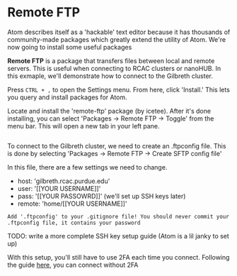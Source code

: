 # Remote FTP
Atom describes itself as a 'hackable' text editor because it has thousands of community-made packages which greatly extend the utility of Atom. We're now going to install some useful packages

**Remote FTP** is a package that transfers files between local and remote servers. This is useful when connecting to RCAC clusters or nanoHUB. In this exmaple, we'll demonstrate how to connect to the Gilbreth cluster.

Press ```CTRL + ,``` to open the Settings menu. From here, click 'Install.' This lets you query and install packages for Atom.

Locate and install the 'remote-ftp' package (by icetee). After it's done installing, you can select 'Packages → Remote FTP → Toggle' from the menu bar. This will open a new tab in your left pane.

```{note} The left tab labeled 'project' is your local project folder - the right 'remote' tab is your remote file manager. Remote FTP will sync any remote changes locally
```
To connect to the  Gilbreth cluster, we need to create an .ftpconfig file. This is done by selecting 'Packages → Remote FTP → Create SFTP config file'

In this file, there are a few settings we need to change.
- host: 'gilbreth.rcac.purdue.edu'
- user: '[[YOUR USERNAME]]'
- pass: '[[YOUR PASSOWRD]]' (we'll set up SSH keys later)
- remote: 'home/[[YOUR USERNAME]]'

```{attention}
Add '.ftpconfig' to your .gitignore file! You should never commit your .ftpconfig file, it contains your password
```
TODO: write a more complete SSH key setup guide (Atom is a lil janky to set up)

With this setup, you'll still have to use 2FA each time you connect. Following the guide [here](https://www.rcac.purdue.edu/knowledge/scholar/accounts/login/sshkeys), you can connect without 2FA
